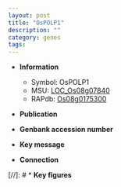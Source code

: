 ```yaml
---
layout: post
title: "OsPOLP1"
description: ""
category: genes
tags: 
---
```


* **Information**  
    + Symbol: OsPOLP1  
    + MSU: [LOC_Os08g07840](http://rice.uga.edu/cgi-bin/ORF_infopage.cgi?orf=LOC_Os08g07840)  
    + RAPdb: [Os08g0175300](http://rapdb.dna.affrc.go.jp/viewer/gbrowse_details/irgsp1?name=Os08g0175300)  

* **Publication**  

* **Genbank accession number**  

* **Key message**  

* **Connection**  

[//]: # * **Key figures**  


